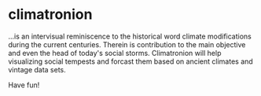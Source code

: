 climatronion
============
...is an intervisual reminiscence to the historical word climate modifications during the current centuries.
Therein is contribution to the main objective and even the head of today's social storms. Climatronion will help visualizing social tempests and forcast them based on ancient climates and vintage data sets. 

Have fun!
